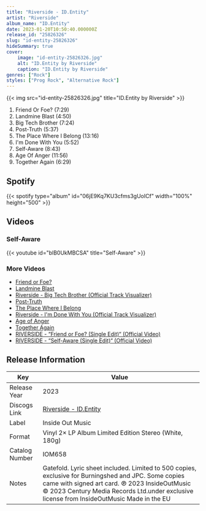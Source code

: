 ```yaml
---
title: "Riverside - ID.Entity"
artist: "Riverside"
album_name: "ID.Entity"
date: 2023-01-20T10:50:40.000000Z
release_id: "25826326"
slug: "id-entity-25826326"
hideSummary: true
cover:
    image: "id-entity-25826326.jpg"
    alt: "ID.Entity by Riverside"
    caption: "ID.Entity by Riverside"
genres: ["Rock"]
styles: ["Prog Rock", "Alternative Rock"]
---
```


{{< img src="id-entity-25826326.jpg" title="ID.Entity by Riverside" >}}

<!-- section break -->

1. Friend Or Foe? (7:29)
2. Landmine Blast (4:50)
3. Big Tech Brother (7:24)
4. Post-Truth (5:37)
5. The Place Where I Belong (13:16)
6. I'm Done With You (5:52)
7. Self-Aware (8:43)
8. Age Of Anger (11:56)
9. Together Again (6:29)

<!-- section break -->


## Spotify
{{< spotify type="album" id="06jE9Kq7KU3cfms3gUoICf" width="100%" height="500" >}}



## Videos
### Self-Aware
{{< youtube id="blB0UkMBCSA" title="Self-Aware" >}}<br>

### More Videos

- [Friend or Foe?](https://www.youtube.com/watch?v=-BCXXbuQHxs)
- [Landmine Blast](https://www.youtube.com/watch?v=IWOSPLBDTTo)
- [Riverside - Big Tech Brother (Official Track Visualizer)](https://www.youtube.com/watch?v=xJ6I3_xbH7I)
- [Post-Truth](https://www.youtube.com/watch?v=Ymq2VQOUyuE)
- [The Place Where I Belong](https://www.youtube.com/watch?v=dHaj6uDx5Cs)
- [Riverside - I'm Done With You (Official Track Visualizer)](https://www.youtube.com/watch?v=2EUANefJv28)
- [Age of Anger](https://www.youtube.com/watch?v=QRZS6JVe2sQ)
- [Together Again](https://www.youtube.com/watch?v=fcdmcjrhjak)
- [RIVERSIDE - “Friend or Foe? (Single Edit)“ (Official Video)](https://www.youtube.com/watch?v=EWQQFjyHtro)
- [RIVERSIDE - “Self-Aware (Single Edit)“ (Official Video)](https://www.youtube.com/watch?v=Weuo4hgVHyY)


## Release Information
|  Key           | Value                                                |
| ---------------| ---------------------------------------------------- |
| Release Year   | 2023                                   |
| Discogs Link   | [Riverside - ID.Entity](https://www.discogs.com/release/25826326-Riverside-IDEntity) |
| Label          | Inside Out Music |
| Format         | Vinyl 2× LP Album Limited Edition Stereo (White, 180g) |
| Catalog Number | IOM658 |
| Notes | Gatefold. Lyric sheet included. Limited to 500 copies, exclusive for Burningshed and JPC. Some copies came with signed art card.  ℗ 2023 InsideOutMusic © 2023 Century Media Records Ltd.under exclusive license from InsideOutMusic Made in the EU |